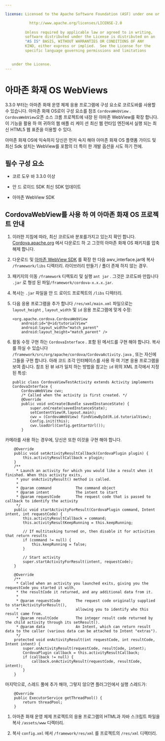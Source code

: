 ```yaml
---

license: Licensed to the Apache Software Foundation (ASF) under one or more contributor license agreements. See the NOTICE file distributed with this work for additional information regarding copyright ownership. The ASF licenses this file to you under the Apache License, Version 2.0 (the "License"); you may not use this file except in compliance with the License. You may obtain a copy of the License at

           http://www.apache.org/licenses/LICENSE-2.0
    
         Unless required by applicable law or agreed to in writing,
         software distributed under the License is distributed on an
         "AS IS" BASIS, WITHOUT WARRANTIES OR CONDITIONS OF ANY
         KIND, either express or implied.  See the License for the
         specific language governing permissions and limitations
    

   under the License.
---
```


# 아마존 화재 OS WebViews

3.3.0 부터는 아마존 화재 운영 체제 응용 프로그램에 구성 요소로 코르도바를 사용할 수 있습니다. 아마존 화재 OS로이 구성 요소를 참조 `CordovaWebView` . `CordovaWebView`오픈 소스 크롬 프로젝트에 내장 된 아마존 WebView를 확장 합니다. 이 기능을 활용 하 여 귀하의 웹 애플 리 케이 션 최신 웹 런타임 엔진에서 실행 되는 최신 HTML5 웹 표준을 이용할 수 있다.

아마존 화재 OS에 익숙하지 당신은 먼저 숙지 해야 아마존 화재 OS 플랫폼 가이드 및 최신 Sdk 설치는 WebView를 포함의 더 특이 한 개발 옵션을 시도 하기 전에.

## 필수 구성 요소

*   코르 도우 바 3.3.0 이상

*   안 드 로이드 SDK 최신 SDK 업데이트

*   아마존 WebView SDK

## CordovaWebView를 사용 하 여 아마존 화재 OS 프로젝트 안내

1.  이러한 지침에 따라, 최신 코르도바 분포를가지고 있는지 확인 합니다. [Cordova.apache.org][1] 에서 다운로드 하 고 그것의 아마존 화재 OS 패키지를 압축 해제 합니다.

2.  다운로드 및 [아마존 WebView SDK][2] 를 확장 한 다음 awv_interface.jar에 복사 `/framework/libs` 디렉터리. 라이브러리 만들기 / 폴더 존재 하지 않는 경우.

3.  패키지의 이동 `/framework` 디렉토리 및 실행 `ant jar` . 그것은 코르도바 만듭니다 `.jar` 로 형성 된 파일`/framework/cordova-x.x.x.jar`.

4.  복사는 `.jar` 파일을 안 드 로이드 프로젝트의 `/libs` 디렉터리.

5.  다음 응용 프로그램을 추가 합니다 `/res/xml/main.xml` 파일으로는 `layout_height` , `layout_width` 및 `id` 응용 프로그램에 맞게 수정:
    
        <org.apache.cordova.CordovaWebView
            android:id="@+id/tutorialView"
            android:layout_width="match_parent"
            android:layout_height="match_parent" />
        

6.  활동 수정 구현 하는 `CordovaInterface` . 포함 된 메서드를 구현 해야 합니다. 복사를 하실 수 있습니다 `/framework/src/org/apache/cordova/CordovaActivity.java` , 또는 자신에 그들을 구현 합니다. 아래 코드 조각 인터페이스를 사용 하 여 기본 응용 프로그램을 보여 줍니다. 참조 된 뷰 id가 일치 하는 방법을 참고는 `id` 위의 XML 조각에서 지정 된 특성:
    
        public class CordovaViewTestActivity extends Activity implements CordovaInterface {
            CordovaWebView cwv;
            /* Called when the activity is first created. */
            @Override
            public void onCreate(Bundle savedInstanceState) {
                super.onCreate(savedInstanceState);
                setContentView(R.layout.main);
                cwv = (CordovaWebView) findViewById(R.id.tutorialView);
                Config.init(this);
                cwv.loadUrl(Config.getStartUrl());
            }
        

 [1]: http://cordova.apache.org
 [2]: https://developer.amazon.com/sdk/fire/IntegratingAWV.html#installawv

카메라를 사용 하는 경우에, 당신은 또한 이것을 구현 해야 합니다.

        @Override
        public void setActivityResultCallback(CordovaPlugin plugin) {
            this.activityResultCallback = plugin;
        }
        /**
         * Launch an activity for which you would like a result when it finished. When this activity exits,
         * your onActivityResult() method is called.
         *
         * @param command           The command object
         * @param intent            The intent to start
         * @param requestCode       The request code that is passed to callback to identify the activity
         */
        public void startActivityForResult(CordovaPlugin command, Intent intent, int requestCode) {
            this.activityResultCallback = command;
            this.activityResultKeepRunning = this.keepRunning;
    
            // If multitasking turned on, then disable it for activities that return results
            if (command != null) {
                this.keepRunning = false;
            }
    
            // Start activity
            super.startActivityForResult(intent, requestCode);
        }
    
        @Override
        /**
         * Called when an activity you launched exits, giving you the requestCode you started it with,
         * the resultCode it returned, and any additional data from it.
         *
         * @param requestCode       The request code originally supplied to startActivityForResult(),
         *                          allowing you to identify who this result came from.
         * @param resultCode        The integer result code returned by the child activity through its setResult().
         * @param data              An Intent, which can return result data to the caller (various data can be attached to Intent "extras").
         */
        protected void onActivityResult(int requestCode, int resultCode, Intent intent) {
            super.onActivityResult(requestCode, resultCode, intent);
            CordovaPlugin callback = this.activityResultCallback;
            if (callback != null) {
                callback.onActivityResult(requestCode, resultCode, intent);
            }
        }
    

마지막으로, 스레드 풀에 추가 해야, 그렇지 않으면 플러그인에서 실행 스레드가:

        @Override
        public ExecutorService getThreadPool() {
            return threadPool;
        }
    

1.  아마존 화재 운영 체제 프로젝트의 응용 프로그램의 HTML과 자바 스크립트 파일을 복사 `/assets/www` 디렉터리.

2.  복사 `config.xml` 에서 `/framework/res/xml` 를 프로젝트의 `/res/xml` 디렉터리.